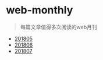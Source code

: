 # web-monthly
> 每篇文章值得多次阅读的web月刊

* [201805](https://github.com/ifxc/web-monthly/tree/master/201805)
* [201806](https://github.com/ifxc/web-monthly/tree/master/201806)
* [201807](https://github.com/ifxc/web-monthly/tree/master/201807)
